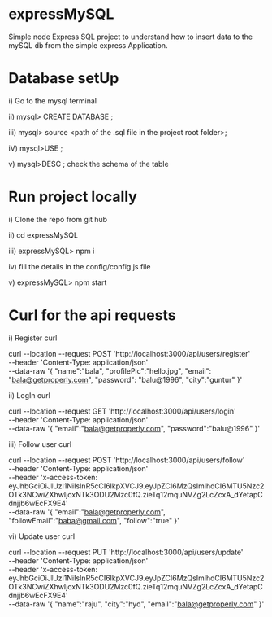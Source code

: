 # expressMySQL

Simple node Express SQL project to understand how to insert data to the mySQL db from the simple express Application.

# Database setUp

i) Go to the mysql terminal

ii) mysql> CREATE DATABASE <database name>;

iii) mysql> source <path of the .sql file in the project root folder>;

iV) mysql>USE <database name>;

v) mysql>DESC <table name>;
check the schema of the table

# Run project locally

i) Clone the repo from git hub

ii) cd expressMySQL

iii) expressMySQL> npm i

iv) fill the details in the config/config.js file

v) expressMySQL> npm start

# Curl for the api requests

i) Register curl

curl --location --request POST 'http://localhost:3000/api/users/register' \
--header 'Content-Type: application/json' \
--data-raw '{
"name":"bala",
"profilePic":"hello.jpg",
"email": "bala@getproperly.com",
"password": "balu@1996",
"city":"guntur"
}'

ii) LogIn curl

curl --location --request GET 'http://localhost:3000/api/users/login' \
--header 'Content-Type: application/json' \
--data-raw '{
"email":"bala@getproperly.com",
"password":"balu@1996"
}'

iii) Follow user curl

curl --location --request POST 'http://localhost:3000/api/users/follow' \
--header 'Content-Type: application/json' \
--header 'x-access-token: eyJhbGciOiJIUzI1NiIsInR5cCI6IkpXVCJ9.eyJpZCI6MzQsImlhdCI6MTU5Nzc2OTk3NCwiZXhwIjoxNTk3ODU2Mzc0fQ.zieTq12mquNVZg2LcZcxA_dYetapCdnjjb6wEcFX9E4' \
--data-raw '{
"email":"bala@getproperly.com",
"followEmail":"baba@gmail.com",
"follow":"true"
}'

vi) Update user curl

curl --location --request PUT 'http://localhost:3000/api/users/update' \
--header 'Content-Type: application/json' \
--header 'x-access-token: eyJhbGciOiJIUzI1NiIsInR5cCI6IkpXVCJ9.eyJpZCI6MzQsImlhdCI6MTU5Nzc2OTk3NCwiZXhwIjoxNTk3ODU2Mzc0fQ.zieTq12mquNVZg2LcZcxA_dYetapCdnjjb6wEcFX9E4' \
--data-raw '{
"name":"raju",
"city":"hyd",
"email":"bala@getproperly.com"
}'
